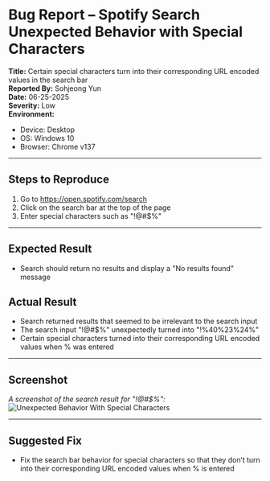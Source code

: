 # Bug Report – Spotify Search Unexpected Behavior with Special Characters

**Title:** Certain special characters turn into their corresponding URL encoded values in the search bar  
**Reported By:** Sohjeong Yun  
**Date:** 06-25-2025  
**Severity:** Low  
**Environment:**
- Device: Desktop
- OS: Windows 10
- Browser: Chrome v137

---

## Steps to Reproduce

1. Go to https://open.spotify.com/search
2. Click on the search bar at the top of the page
3. Enter special characters such as "!@#$%"

---

## Expected Result

- Search should return no results and display a "No results found" message  

## Actual Result

- Search returned results that seemed to be irrelevant to the search input
- The search input "!@#$%" unexpectedly turned into "!%40%23%24%"
- Certain special characters turned into their corresponding URL encoded values when % was entered

---

## Screenshot

*A screenshot of the search result for "!@#$%":*
![Unexpected Behavior With Special Characters](../../images/spotify/unexpected_behavior_with_special_characters.png)

---

## Suggested Fix

- Fix the search bar behavior for special characters so that they don’t turn into their corresponding URL encoded values when % is entered

